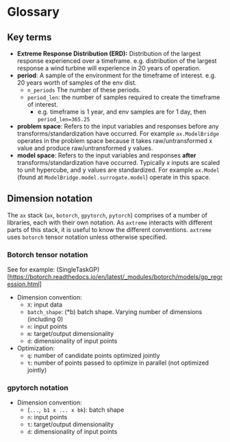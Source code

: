 # Glossary
## Key terms
- **Extreme Response Distribution (ERD):** Distribution of the largest response experienced over a timeframe. e.g. distribution of the largest response a wind turbine will experience in 20 years of operation.
- **period**: A sample of the environment for the timeframe of interest. e.g. 20 years worth of samples of the env dist.
    - `n_periods` The number of these periods.
    - `period_len`: the number of samples required to create the timeframe of interest.
        - e.g. timeframe is 1 year, and env samples are for 1 day, then `period_len=365.25`
- **problem space**: Refers to the input variables and responses before any transforms/standardization have occurred. For example `ax.ModelBridge` operates in the problem space because it takes raw/untransformed x value and produce raw/untransformed y values.
- **model space**: Refers to the input variables and responses **after** transforms/standardization have occurred. Typically $x$ inputs are scaled to unit hypercube, and y values are standardized. For example `ax.Model` (found at `ModelBridge.model.surrogate.model`) operate in this space.

## Dimension notation
The `ax` stack (`ax`,  `botorch`, `gpytorch`, `pytorch`) comprises of a number of libraries, each with their own notation. As `axtreme` interacts with different parts of this stack, it is useful to know the different conventions. `axtreme` uses `botorch` tensor notation unless otherwise specified.

### Botorch tensor notation
See for example: (SingleTaskGP)[https://botorch.readthedocs.io/en/latest/_modules/botorch/models/gp_regression.html]
- Dimension convention:
    - `X`:  input data
    - `batch_shape`: (*b) batch shape. Varying number of dimensions (including 0)
    - `n`: input points
    - `m`: target/output dimensionality
    - `d`: dimensionality of input points
- Optimization:
    - `q`: number of candidate points optimized jointly
    - `t`: number of points passed to optimize in parallel (not optimized jointly)

### gpytorch notation
- Dimension convention:
    - (`...`,` b1 x ... x bk`): batch shape
    - `n`: input points
    - `t`: target/output dimensionality
    - `d`: dimensionality of input points
